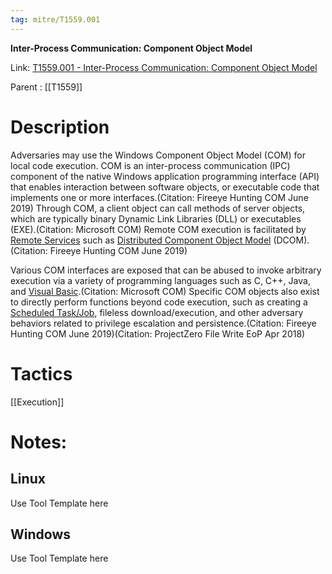 ```yaml
---
tag: mitre/T1559.001
---
```


**Inter-Process Communication: Component Object Model**

Link: [T1559.001 - Inter-Process Communication: Component Object Model](https://attack.mitre.org/techniques/T1559/001)

Parent : [[T1559]]


# Description

Adversaries may use the Windows Component Object Model (COM) for local code execution. COM is an inter-process communication (IPC) component of the native Windows application programming interface (API) that enables interaction between software objects, or executable code that implements one or more interfaces.(Citation: Fireeye Hunting COM June 2019) Through COM, a client object can call methods of server objects, which are typically binary Dynamic Link Libraries (DLL) or executables (EXE).(Citation: Microsoft COM) Remote COM execution is facilitated by [Remote Services](https://attack.mitre.org/techniques/T1021) such as  [Distributed Component Object Model](https://attack.mitre.org/techniques/T1021/003) (DCOM).(Citation: Fireeye Hunting COM June 2019)

Various COM interfaces are exposed that can be abused to invoke arbitrary execution via a variety of programming languages such as C, C++, Java, and [Visual Basic](https://attack.mitre.org/techniques/T1059/005).(Citation: Microsoft COM) Specific COM objects also exist to directly perform functions beyond code execution, such as creating a [Scheduled Task/Job](https://attack.mitre.org/techniques/T1053), fileless download/execution, and other adversary behaviors related to privilege escalation and persistence.(Citation: Fireeye Hunting COM June 2019)(Citation: ProjectZero File Write EoP Apr 2018)

# Tactics


[[Execution]]


# Notes:

## Linux

Use Tool Template here

## Windows

Use Tool Template here